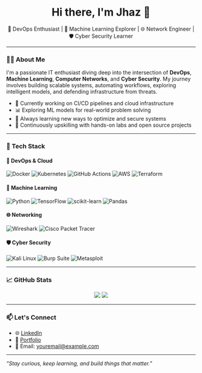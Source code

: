 <h1 align="center">Hi there, I'm Jhaz 👋</h1>
<p align="center">
  🚀 DevOps Enthusiast | 🤖 Machine Learning Explorer | 🌐 Network Engineer | 🛡️ Cyber Security Learner
</p>

---

### 👨‍💻 About Me

I'm a passionate IT enthusiast diving deep into the intersection of **DevOps**, **Machine Learning**, **Computer Networks**, and **Cyber Security**. My journey involves building scalable systems, automating workflows, exploring intelligent models, and defending infrastructure from threats.

- 💼 Currently working on CI/CD pipelines and cloud infrastructure
- 📊 Exploring ML models for real-world problem solving
- 🧠 Always learning new ways to optimize and secure systems
- 🌱 Continuously upskilling with hands-on labs and open source projects

---

### 🧰 Tech Stack

#### 🚀 DevOps & Cloud
![Docker](https://img.shields.io/badge/-Docker-2496ED?style=flat&logo=docker&logoColor=white)
![Kubernetes](https://img.shields.io/badge/-Kubernetes-326CE5?style=flat&logo=kubernetes&logoColor=white)
![GitHub Actions](https://img.shields.io/badge/-GitHub%20Actions-2088FF?style=flat&logo=github-actions&logoColor=white)
![AWS](https://img.shields.io/badge/-AWS-232F3E?style=flat&logo=amazon-aws)
![Terraform](https://img.shields.io/badge/-Terraform-623CE4?style=flat&logo=terraform&logoColor=white)

#### 🤖 Machine Learning
![Python](https://img.shields.io/badge/-Python-3776AB?style=flat&logo=python&logoColor=white)
![TensorFlow](https://img.shields.io/badge/-TensorFlow-FF6F00?style=flat&logo=tensorflow&logoColor=white)
![scikit-learn](https://img.shields.io/badge/-scikit--learn-F7931E?style=flat&logo=scikit-learn&logoColor=white)
![Pandas](https://img.shields.io/badge/-Pandas-150458?style=flat&logo=pandas)

#### 🌐 Networking
![Wireshark](https://img.shields.io/badge/-Wireshark-1679A7?style=flat&logo=wireshark&logoColor=white)
![Cisco Packet Tracer](https://img.shields.io/badge/-Cisco%20PT-1BA0D7?style=flat&logo=cisco&logoColor=white)

#### 🛡️ Cyber Security
![Kali Linux](https://img.shields.io/badge/-Kali%20Linux-557C94?style=flat&logo=kalilinux&logoColor=white)
![Burp Suite](https://img.shields.io/badge/-Burp%20Suite-FF6F00?style=flat&logo=burpsuite&logoColor=white)
![Metasploit](https://img.shields.io/badge/-Metasploit-4C4C4C?style=flat&logo=metasploit)

---

### 📈 GitHub Stats

<p align="center">
  <img src="https://github-readme-stats.vercel.app/api?username=your-username&show_icons=true&theme=tokyonight" />
  <img src="https://github-readme-stats.vercel.app/api/top-langs/?username=your-username&layout=compact&theme=tokyonight" />
</p>

---

### 📫 Let's Connect

- 🌐 [LinkedIn](https://linkedin.com/in/your-link)
- 📂 [Portfolio](https://your-portfolio.com)
- 📧 Email: youremail@example.com

---

_“Stay curious, keep learning, and build things that matter.”_
